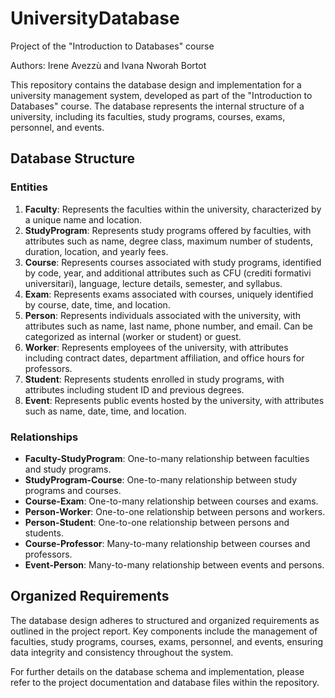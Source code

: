 # UniversityDatabase
Project of the "Introduction to Databases" course

Authors: Irene Avezzù and Ivana Nworah Bortot

This repository contains the database design and implementation for a university management system, developed as part of the "Introduction to Databases" course. The database represents the internal structure of a university, including its faculties, study programs, courses, exams, personnel, and events.

## Database Structure

### Entities
1. **Faculty**: Represents the faculties within the university, characterized by a unique name and location.
2. **StudyProgram**: Represents study programs offered by faculties, with attributes such as name, degree class, maximum number of students, duration, location, and yearly fees.
3. **Course**: Represents courses associated with study programs, identified by code, year, and additional attributes such as CFU (crediti formativi universitari), language, lecture details, semester, and syllabus.
4. **Exam**: Represents exams associated with courses, uniquely identified by course, date, time, and location.
5. **Person**: Represents individuals associated with the university, with attributes such as name, last name, phone number, and email. Can be categorized as internal (worker or student) or guest.
6. **Worker**: Represents employees of the university, with attributes including contract dates, department affiliation, and office hours for professors.
7. **Student**: Represents students enrolled in study programs, with attributes including student ID and previous degrees.
8. **Event**: Represents public events hosted by the university, with attributes such as name, date, time, and location.

### Relationships
- **Faculty-StudyProgram**: One-to-many relationship between faculties and study programs.
- **StudyProgram-Course**: One-to-many relationship between study programs and courses.
- **Course-Exam**: One-to-many relationship between courses and exams.
- **Person-Worker**: One-to-one relationship between persons and workers.
- **Person-Student**: One-to-one relationship between persons and students.
- **Course-Professor**: Many-to-many relationship between courses and professors.
- **Event-Person**: Many-to-many relationship between events and persons.

## Organized Requirements
The database design adheres to structured and organized requirements as outlined in the project report. Key components include the management of faculties, study programs, courses, exams, personnel, and events, ensuring data integrity and consistency throughout the system.

For further details on the database schema and implementation, please refer to the project documentation and database files within the repository.
